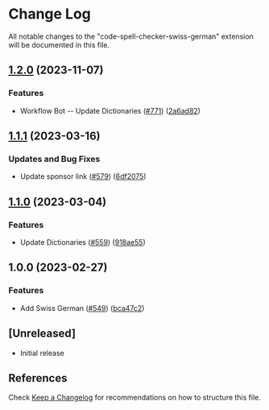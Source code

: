 # Change Log

All notable changes to the "code-spell-checker-swiss-german" extension will be documented in this file.

## [1.2.0](https://github.com/streetsidesoftware/vscode-cspell-dict-extensions/compare/code-spell-checker-swiss-german@1.1.1...code-spell-checker-swiss-german@1.2.0) (2023-11-07)


### Features

* Workflow Bot -- Update Dictionaries ([#771](https://github.com/streetsidesoftware/vscode-cspell-dict-extensions/issues/771)) ([2a6ad82](https://github.com/streetsidesoftware/vscode-cspell-dict-extensions/commit/2a6ad8295ed4e5264867df8c9c97e14d6e0763bc))

## [1.1.1](https://github.com/streetsidesoftware/vscode-cspell-dict-extensions/compare/code-spell-checker-swiss-german@1.1.0...code-spell-checker-swiss-german@1.1.1) (2023-03-16)


### Updates and Bug Fixes

* Update sponsor link ([#579](https://github.com/streetsidesoftware/vscode-cspell-dict-extensions/issues/579)) ([6df2075](https://github.com/streetsidesoftware/vscode-cspell-dict-extensions/commit/6df2075cda94e9253a1f11d5dcf63e73a49b8edd))

## [1.1.0](https://github.com/streetsidesoftware/vscode-cspell-dict-extensions/compare/code-spell-checker-swiss-german@1.0.0...code-spell-checker-swiss-german@1.1.0) (2023-03-04)


### Features

* Update Dictionaries ([#559](https://github.com/streetsidesoftware/vscode-cspell-dict-extensions/issues/559)) ([918ae55](https://github.com/streetsidesoftware/vscode-cspell-dict-extensions/commit/918ae55e564f42b8ebe6cb6b448be68c9af03137))

## 1.0.0 (2023-02-27)


### Features

* Add Swiss German ([#549](https://github.com/streetsidesoftware/vscode-cspell-dict-extensions/issues/549)) ([bca47c2](https://github.com/streetsidesoftware/vscode-cspell-dict-extensions/commit/bca47c26e48aeebbb49eee8819129f089db9bca7))

## [Unreleased]

- Initial release

## References

Check [Keep a Changelog](http://keepachangelog.com/) for recommendations on how to structure this file.
